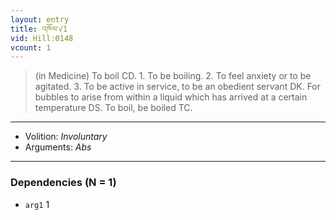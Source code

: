 ```yaml
---
layout: entry
title: འཁོལ་√1
vid: Hill:0148
vcount: 1
---
```

> (in Medicine) To boil CD\. 1\. To be boiling\. 2\. To feel anxiety or to be agitated\. 3\. To be active in service, to be an obedient servant DK\. For bubbles to arise from within a liquid which has arrived at a certain temperature DS\. To boil, be boiled TC\.

---
* Volition: _Involuntary_
* Arguments: _Abs_

---

### Dependencies (N = 1)
* `arg1` 1
